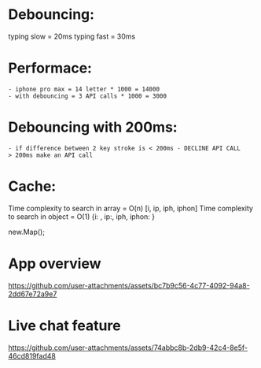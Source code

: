 # Debouncing: 

typing slow = 20ms
typing fast = 30ms

# Performace:
    - iphone pro max = 14 letter * 1000 = 14000
    - with debouncing = 3 API calls * 1000 = 3000

# Debouncing with 200ms:
    - if difference between 2 key stroke is < 200ms - DECLINE API CALL
    > 200ms make an API call



# Cache:
Time complexity to search in array = O(n)               [i, ip, iph, iphon]
Time complexity to search in object = O(1)              {i: , ip:, iph, iphon: }

new.Map();

# App overview
https://github.com/user-attachments/assets/bc7b9c56-4c77-4092-94a8-2dd67e72a9e7



# Live chat feature
https://github.com/user-attachments/assets/74abbc8b-2db9-42c4-8e5f-46cd819fad48

